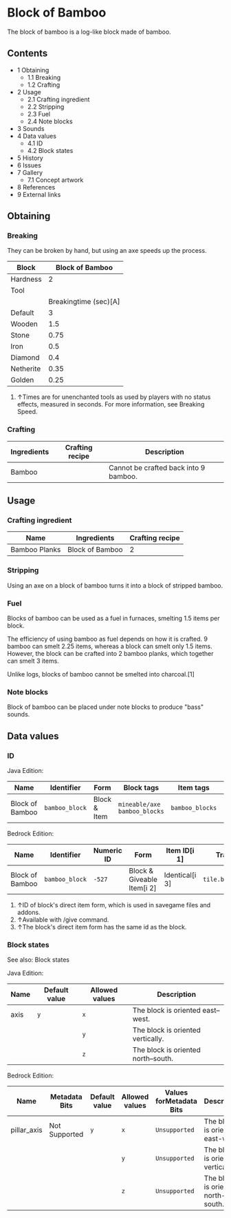 # Block of Bamboo
The block of bamboo is a log-like block made of bamboo.

## Contents
- 1 Obtaining
	- 1.1 Breaking
	- 1.2 Crafting
- 2 Usage
	- 2.1 Crafting ingredient
	- 2.2 Stripping
	- 2.3 Fuel
	- 2.4 Note blocks
- 3 Sounds
- 4 Data values
	- 4.1 ID
	- 4.2 Block states
- 5 History
- 6 Issues
- 7 Gallery
	- 7.1 Concept artwork
- 8 References
- 9 External links

## Obtaining
### Breaking
They can be broken by hand, but using an axe speeds up the process.

| Block     | Block of Bamboo       |
|-----------|-----------------------|
| Hardness  | 2                     |
| Tool      |                       |
|           | Breakingtime (sec)[A] |
| Default   | 3                     |
| Wooden    | 1.5                   |
| Stone     | 0.75                  |
| Iron      | 0.5                   |
| Diamond   | 0.4                   |
| Netherite | 0.35                  |
| Golden    | 0.25                  |

1. ↑Times are for unenchanted tools as used by players with no status effects, measured in seconds. For more information, see Breaking Speed.

### Crafting
| Ingredients | Crafting recipe | Description                           |
|-------------|-----------------|---------------------------------------|
| Bamboo      |                 | Cannot be crafted back into 9 bamboo. |

## Usage
### Crafting ingredient
| Name          | Ingredients     | Crafting recipe |
|---------------|-----------------|-----------------|
| Bamboo Planks | Block of Bamboo | 2               |

### Stripping
Using an axe on a block of bamboo turns it into a block of stripped bamboo.

### Fuel
Blocks of bamboo can be used as a fuel in furnaces, smelting 1.5 items per block.

The efficiency of using bamboo as fuel depends on how it is crafted. 9 bamboo can smelt 2.25 items, whereas a block can smelt only 1.5 items. However, the block can be crafted into 2 bamboo planks, which together can smelt 3 items.

Unlike logs, blocks of bamboo cannot be smelted into charcoal.[1]

### Note blocks
Block of bamboo can be placed under note blocks to produce "bass" sounds.

## Data values
### ID
Java Edition:

| Name            | Identifier     | Form         | Block tags                         | Item tags       | Translation key                |
|-----------------|----------------|--------------|------------------------------------|-----------------|--------------------------------|
| Block of Bamboo | `bamboo_block` | Block & Item | `mineable/axe`<br/>`bamboo_blocks` | `bamboo_blocks` | `block.minecraft.bamboo_block` |

Bedrock Edition:

| Name            | Identifier     | Numeric ID | Form                       | Item ID[i 1]   | Translation key          |
|-----------------|----------------|------------|----------------------------|----------------|--------------------------|
| Block of Bamboo | `bamboo_block` | `-527`     | Block & Giveable Item[i 2] | Identical[i 3] | `tile.bamboo_block.name` |

1. ↑ID of block's direct item form, which is used in savegame files and addons.
2. ↑Available with /give command.
3. ↑The block's direct item form has the same id as the block.

### Block states
See also: Block states

Java Edition:

| Name | Default value | Allowed values | Description                        |
|------|---------------|----------------|------------------------------------|
| axis | `y`           | `x`            | The block is oriented east–west.   |
|      |               | `y`            | The block is oriented vertically.  |
|      |               | `z`            | The block is oriented north–south. |

Bedrock Edition:

| Name        | Metadata Bits | Default value | Allowed values | Values forMetadata Bits | Description                        |
|-------------|---------------|---------------|----------------|-------------------------|------------------------------------|
| pillar_axis | Not Supported | `y`           | `x`            | `Unsupported`           | The block is oriented east-west.   |
|             |               |               | `y`            | `Unsupported`           | The block is oriented vertically.  |
|             |               |               | `z`            | `Unsupported`           | The block is oriented north-south. |



